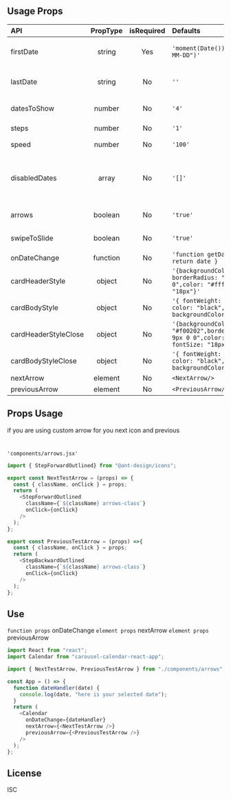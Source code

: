 ## Usage Props

| API                  | PropType | isRequired | Defaults                                                                                     | Use                                                                                    |
| :------------------- | :------: | :--------: | :------------------------------------------------------------------------------------------- | -------------------------------------------------------------------------------------- |
| firstDate            |  string  |    Yes     | `'moment(Date()).format("YYYY-MM-DD")'`                                                      | `<Calendar firstDate={"2022-03-29"}/>`                                                 |
| lastDate             |  string  |     No     | `''`                                                                                         | `<Calendar lastDate={"2022-04-28"}/>`                                                  |
| datesToShow          |  number  |     No     | `'4'`                                                                                        | `<Calendar datesToShow={4}/>`                                                          |
| steps                |  number  |     No     | `'1'`                                                                                        | `<Calendar steps={1}/>`                                                                |
| speed                |  number  |     No     | `'100'`                                                                                      | `<Calendar speed={300}/> `                                                             |
| disabledDates        |  array   |     No     | `'[]'`                                                                                       | `<Calendar disabledDates={["2022-03-31", "2022-04-06", "2022-04-09", "2022-04-14"]}/>` |
| arrows               | boolean  |     No     | `'true'`                                                                                     | `<Calendar arrows={true}/>`                                                            |
| swipeToSlide         | boolean  |     No     | `'true'`                                                                                     | `<Calendar swipeToSlide={true}/> `                                                     |
| onDateChange         | function |     No     | `'function getDate(date){ return date }`                                                     |
| cardHeaderStyle      |  object  |     No     | `'{backgroundColor:"#8e8f90", borderRadius: "9px 9px 0 0",color: "#fff", fontSize: "18px"}'` |
| cardBodyStyle        |  object  |     No     | `'{ fontWeight: "normal", color: "black", backgroundColor: "#fff" }' `                       |
| cardHeaderStyleClose |  object  |     No     | `'{backgroundColor: "#f00202",borderRadius: "9px 9px 0 0",color: "#fff", fontSize: "18px"}'` |
| cardBodyStyleClose   |  object  |     No     | `'{ fontWeight: "normal", color: "black", backgroundColor: "#f0f0f0"}' `                     |
| nextArrow            | element  |     No     | `<NextArrow/>`                                                                               |                                                                                        |
| previousArrow        | element  |     No     | `<PreviousArrow/>`                                                                           |

## Props Usage

if you are using custom arrow for you next icon and previous

#

`'components/arrows.jsx'`

```Javascript
import { StepForwardOutlined} from "@ant-design/icons";

export const NextTestArrow = (props) => {
  const { className, onClick } = props;
  return (
    <StepForwardOutlined
      className={`${className} arrows-class`}
      onClick={onClick}
    />
  );
};

export const PreviousTestArrow = (props) =>{
  const { className, onClick } = props;
  return (
    <StepBackwardOutlined
      className={`${className} arrows-class`}
      onClick={onClick}
    />
  );
};

```

## Use

`function props` onDateChange
`element props` nextArrow
`element props` previousArrow

```javascript
import React from "react";
import Calendar from "carousel-calendar-react-app";

import { NextTestArrow, PreviousTestArrow } from "./components/arrows";

const App = () => {
  function dateHandler(date) {
    console.log(date, "here is your selected date");
  }
  return (
    <Calendar
      onDateChange={dateHandler}
      nextArrow={<NextTestArrow />}
      previousArrow={<PreviousTestArrow />}
    />
  );
};
```

## License

ISC
